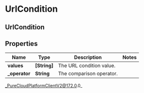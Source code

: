 # UrlCondition

## UrlCondition

## Properties

|Name | Type | Description | Notes|
|------------ | ------------- | ------------- | -------------|
| **values** | **[String]** | The URL condition value. | |
| **_operator** | **String** | The comparison operator. | |



_PureCloudPlatformClientV2@172.0.0_
